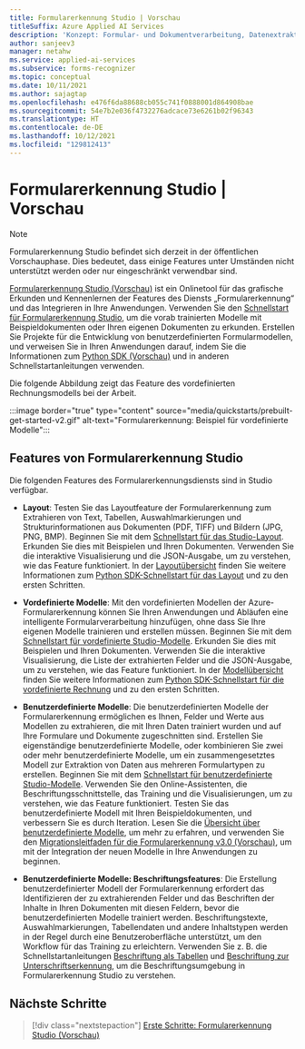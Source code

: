 ```yaml
---
title: Formularerkennung Studio | Vorschau
titleSuffix: Azure Applied AI Services
description: 'Konzept: Formular- und Dokumentverarbeitung, Datenextraktion und Analyse mit Formularerkennung Studio (Vorschau)'
author: sanjeev3
manager: netahw
ms.service: applied-ai-services
ms.subservice: forms-recognizer
ms.topic: conceptual
ms.date: 10/11/2021
ms.author: sajagtap
ms.openlocfilehash: e476f6da88688cb055c741f0888001d864908bae
ms.sourcegitcommit: 54e7b2e036f4732276adcace73e6261b02f96343
ms.translationtype: HT
ms.contentlocale: de-DE
ms.lasthandoff: 10/12/2021
ms.locfileid: "129812413"
---
```

# <a name="form-recognizer-studio--preview"></a>Formularerkennung Studio | Vorschau

>[!NOTE]
> Formularerkennung Studio befindet sich derzeit in der öffentlichen Vorschauphase. Dies bedeutet, dass einige Features unter Umständen nicht unterstützt werden oder nur eingeschränkt verwendbar sind.

[Formularerkennung Studio (Vorschau)](https://formrecognizer.appliedai.azure.com/) ist ein Onlinetool für das grafische Erkunden und Kennenlernen der Features des Diensts „Formularerkennung“ und das Integrieren in Ihre Anwendungen. Verwenden Sie den [Schnellstart für Formularerkennung Studio](quickstarts/try-v3-form-recognizer-studio.md), um die vorab trainierten Modelle mit Beispieldokumenten oder Ihren eigenen Dokumenten zu erkunden. Erstellen Sie Projekte für die Entwicklung von benutzerdefinierten Formularmodellen, und verweisen Sie in Ihren Anwendungen darauf, indem Sie die Informationen zum [Python SDK (Vorschau)](quickstarts/try-v3-python-sdk.md) und in anderen Schnellstartanleitungen verwenden.

Die folgende Abbildung zeigt das Feature des vordefinierten Rechnungsmodells bei der Arbeit.

:::image border="true" type="content" source="media/quickstarts/prebuilt-get-started-v2.gif" alt-text="Formularerkennung: Beispiel für vordefinierte Modelle":::

## <a name="form-recognizer-studio-features"></a>Features von Formularerkennung Studio

Die folgenden Features des Formularerkennungsdiensts sind in Studio verfügbar.

* **Layout**: Testen Sie das Layoutfeature der Formularerkennung zum Extrahieren von Text, Tabellen, Auswahlmarkierungen und Strukturinformationen aus Dokumenten (PDF, TIFF) und Bildern (JPG, PNG, BMP). Beginnen Sie mit dem [Schnellstart für das Studio-Layout](quickstarts/try-v3-form-recognizer-studio.md#layout). Erkunden Sie dies mit Beispielen und Ihren Dokumenten. Verwenden Sie die interaktive Visualisierung und die JSON-Ausgabe, um zu verstehen, wie das Feature funktioniert. In der [Layoutübersicht](concept-layout.md) finden Sie weitere Informationen zum [Python SDK-Schnellstart für das Layout](quickstarts/try-v3-python-sdk.md#try-it-layout-model) und zu den ersten Schritten.

* **Vordefinierte Modelle**: Mit den vordefinierten Modellen der Azure-Formularerkennung können Sie Ihren Anwendungen und Abläufen eine intelligente Formularverarbeitung hinzufügen, ohne dass Sie Ihre eigenen Modelle trainieren und erstellen müssen. Beginnen Sie mit dem [Schnellstart für vordefinierte Studio-Modelle](quickstarts/try-v3-form-recognizer-studio.md#prebuilt-models). Erkunden Sie dies mit Beispielen und Ihren Dokumenten. Verwenden Sie die interaktive Visualisierung, die Liste der extrahierten Felder und die JSON-Ausgabe, um zu verstehen, wie das Feature funktioniert. In der [Modellübersicht](concept-model-overview.md) finden Sie weitere Informationen zum [Python SDK-Schnellstart für die vordefinierte Rechnung](quickstarts/try-v3-python-sdk.md#try-it-prebuilt-invoice-model) und zu den ersten Schritten.

* **Benutzerdefinierte Modelle**: Die benutzerdefinierten Modelle der Formularerkennung ermöglichen es Ihnen, Felder und Werte aus Modellen zu extrahieren, die mit Ihren Daten trainiert wurden und auf Ihre Formulare und Dokumente zugeschnitten sind. Erstellen Sie eigenständige benutzerdefinierte Modelle, oder kombinieren Sie zwei oder mehr benutzerdefinierte Modelle, um ein zusammengesetztes Modell zur Extraktion von Daten aus mehreren Formulartypen zu erstellen. Beginnen Sie mit dem [Schnellstart für benutzerdefinierte Studio-Modelle](quickstarts/try-v3-form-recognizer-studio.md#custom-model-basics).  Verwenden Sie den Online-Assistenten, die Beschriftungsschnittstelle, das Training und die Visualisierungen, um zu verstehen, wie das Feature funktioniert. Testen Sie das benutzerdefinierte Modell mit Ihren Beispieldokumenten, und verbessern Sie es durch Iteration. Lesen Sie die [Übersicht über benutzerdefinierte Modelle](concept-custom.md), um mehr zu erfahren, und verwenden Sie den [Migrationsleitfaden für die Formularerkennung v3.0 (Vorschau)](v3-migration-guide.md), um mit der Integration der neuen Modelle in Ihre Anwendungen zu beginnen.

* **Benutzerdefinierte Modelle: Beschriftungsfeatures**: Die Erstellung benutzerdefinierter Modell der Formularerkennung erfordert das Identifizieren der zu extrahierenden Felder und das Beschriften der Inhalte in Ihren Dokumenten mit diesen Feldern, bevor die benutzerdefinierten Modelle trainiert werden. Beschriftungstexte, Auswahlmarkierungen, Tabellendaten und andere Inhaltstypen werden in der Regel durch eine Benutzeroberfläche unterstützt, um den Workflow für das Training zu erleichtern. Verwenden Sie z. B. die Schnellstartanleitungen [Beschriftung als Tabellen](quickstarts/try-v3-form-recognizer-studio.md#labeling-as-tables) und [Beschriftung zur Unterschriftserkennung](quickstarts/try-v3-form-recognizer-studio.md#labeling-for-signature-detection), um die Beschriftungsumgebung in Formularerkennung Studio zu verstehen.

## <a name="next-steps"></a>Nächste Schritte

> [!div class="nextstepaction"]
> [Erste Schritte: Formularerkennung Studio (Vorschau)](https://formrecognizer.appliedai.azure.com)


